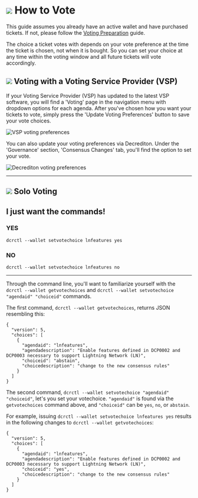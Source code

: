 # <img class="dcr-icon" src="/img/dcr-icons/TicketVoted.svg" /> How to Vote

This guide assumes you already have an active wallet and have purchased tickets. If not, please follow the [Voting Preparation](overview.md#voting-preparation) guide.

The choice a ticket votes with depends on your vote preference at the time the ticket is chosen, not when it is bought. So you can set your choice at any time within the voting window and all future tickets will vote accordingly.

## <img class="dcr-icon" src="/img/dcr-icons/Servers.svg" /> Voting with a Voting Service Provider (VSP)

If your Voting Service Provider (VSP) has updated to the latest VSP software, you will find a 'Voting' page in the navigation menu with dropdown options for each agenda. After you've chosen how you want your tickets to vote, simply press the 'Update Voting Preferences' button to save your vote choices.

![VSP voting preferences](/img/vsp_voting_preferences.png)

You can also update your voting preferences via Decrediton.
Under the 'Governance' section, 'Consensus Changes' tab, you'll find the option
to set your vote.

![Decrediton voting preferences](/img/decrediton_voting_preferences.png)

---

## <img class="dcr-icon" src="/img/dcr-icons/Solo.svg" /> Solo Voting

## I just want the commands!

### YES

`dcrctl --wallet setvotechoice lnfeatures yes`

### NO

`dcrctl --wallet setvotechoice lnfeatures no`

---

Through the command line, you'll want to familiarize yourself with the `dcrctl --wallet getvotechoices` and `dcrctl --wallet setvotechoice "agendaid" "choiceid"` commands.

The first command, `dcrctl --wallet getvotechoices`, returns JSON resembling this:

```no-highlight
{
  "version": 5,
  "choices": [
    {
      "agendaid": "lnfeatures",
      "agendadescription": "Enable features defined in DCP0002 and DCP0003 necessary to support Lightning Network (LN)",
      "choiceid": "abstain",
      "choicedescription": "change to the new consensus rules"
    }
  ]
}
```

The second command, `dcrctl --wallet setvotechoice "agendaid" "choiceid"`, let's you set your votechoice. `"agendaid"` is found via the `getvotechoices` command above, and `"choiceid"` can be `yes`, `no`, or `abstain`.

For example, issuing `dcrctl --wallet setvotechoice lnfeatures yes` results in the following changes to `dcrctl --wallet getvotechoices`:

```no-highlight
{
  "version": 5,
  "choices": [
    {
      "agendaid": "lnfeatures",
      "agendadescription": "Enable features defined in DCP0002 and DCP0003 necessary to support Lightning Network (LN)",
      "choiceid": "yes",
      "choicedescription": "change to the new consensus rules"
    }
  ]
}
```
